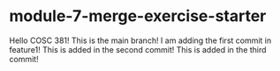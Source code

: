 # module-7-merge-exercise-starter
Hello COSC 381! This is the main branch!
I am adding the first commit in feature1!
This is added in the second commit!
This is added in the third commit!
